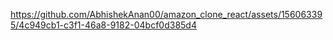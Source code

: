 

https://github.com/AbhishekAnan00/amazon_clone_react/assets/156063395/4c949cb1-c3f1-46a8-9182-04bcf0d385d4
